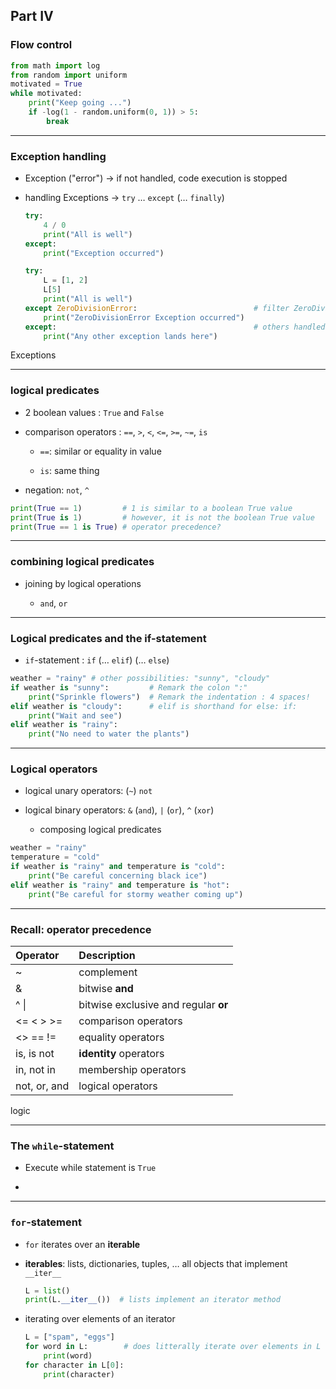 ## Part IV
### Flow control

````python
from math import log
from random import uniform
motivated = True
while motivated:
    print("Keep going ...")
    if -log(1 - random.uniform(0, 1)) > 5:
        break

````

---

### Exception handling

* Exception ("error") &rightarrow; if not handled, code execution is stopped

* handling Exceptions &rightarrow; `try` &#8230; `except` (&#8230; `finally`)

    ````python
    try:
        4 / 0
        print("All is well")
    except:
        print("Exception occurred")
    ````

    ````python
    try:
        L = [1, 2]
        L[5]
        print("All is well")
    except ZeroDivisionError:                          # filter ZeroDivisionError exception
        print("ZeroDivisionError Exception occurred")  
    except:                                            # others handled separately
        print("Any other exception lands here")
    ````

<div class="exo">Exceptions</div>

---

### logical predicates

* 2 boolean values : `True` and `False`

* comparison operators : `==`, `>`, `<`, `<=`, `>=`, `~=`, `is`

    * `==`: similar or equality in value

    * `is`: same thing

* negation: `not`, `^`


````python
print(True == 1)         # 1 is similar to a boolean True value
print(True is 1)         # however, it is not the boolean True value
print(True == 1 is True) # operator precedence?
````

---

### combining logical predicates

* joining by logical operations

    * `and`, `or`

---

### Logical predicates and the if-statement


* `if`-statement : `if` (&#8230; `elif`) (&#8230; `else`)

````python
weather = "rainy" # other possibilities: "sunny", "cloudy"
if weather is "sunny":         # Remark the colon ":"
    print("Sprinkle flowers")  # Remark the indentation : 4 spaces!
elif weather is "cloudy":      # elif is shorthand for else: if:
    print("Wait and see")
elif weather is "rainy":
    print("No need to water the plants")
````

---

### Logical operators

* logical unary operators: (`~`) `not`

* logical binary operators: `&` (`and`), `|` (`or`), `^` (`xor`)

    * composing logical predicates

````python
weather = "rainy"
temperature = "cold"
if weather is "rainy" and temperature is "cold":
    print("Be careful concerning black ice")
elif weather is "rainy" and temperature is "hot":
    print("Be careful for stormy weather coming up")
````

---

### Recall: operator precedence

| Operator | Description |
|:---------|:------------|
| ~        | complement |
| &        | bitwise __and__ |
| ^ &vert; | bitwise exclusive and regular __or__ |
| <= < > >= | comparison operators |
| <> == != | equality operators |
| is, is not | __identity__ operators |
| in, not in | membership operators |
|not, or, and | logical operators |

<div class="exo">logic</div>

---

### The `while`-statement

* Execute while statement is `True`

*

---

### `for`-statement

* `for` iterates over an __iterable__

* __iterables__: lists, dictionaries, tuples, &#8230; all objects that implement `__iter__`

    ````python
    L = list()
    print(L.__iter__())  # lists implement an iterator method
    ````

* iterating over elements of an iterator

    ````python
    L = ["spam", "eggs"]
    for word in L:        # does litterally iterate over elements in L
        print(word)
    for character in L[0]:
        print(character)
    ````
